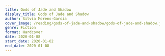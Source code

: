 ```yaml
---
title: Gods of Jade and Shadow
display_title: Gods of Jade and Shadow
author: Silvia Moreno-Garcia
cover_image: /reading/gods-of-jade-and-shadow/gods-of-jade-and-shadow.jpg
genre: Fiction
format: Hardcover
date: 2020-01-08
start_date: 2020-01-02
end_date: 2020-01-08
---
```

